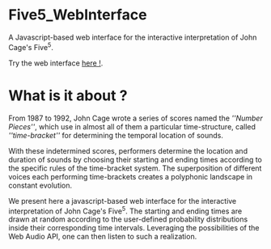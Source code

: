 # Five5_WebInterface
A Javascript-based web interface for the interactive interpretation of John Cage's Five<sup>5</sup>.

Try the web interface [here !](https://alexpof.github.io/Five5_WebInterface/).

# What is it about ?

From 1987 to 1992, John Cage wrote a series of scores named the *''Number Pieces''*, which use in almost all of them a particular time-structure, called *''time-bracket''* for determining the temporal location of sounds.

With these indetermined scores, performers determine the location and duration of sounds by choosing their starting and ending times according to the specific rules of the time-bracket system. The superposition of different voices each performing time-brackets creates a polyphonic landscape in constant evolution.

We present here a javascript-based web interface for the interactive interpretation of John Cage's Five<sup>5</sup>. The starting and ending times are drawn at random according to the user-defined probability distributions inside their corresponding time intervals. Leveraging the possibilities of the Web Audio API, one can then listen to such a realization.
